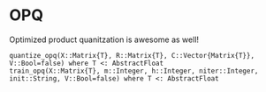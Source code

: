 # OPQ

Optimized product quanitzation is awesome as well!

```@docs
quantize_opq(X::Matrix{T}, R::Matrix{T}, C::Vector{Matrix{T}}, V::Bool=false) where T <: AbstractFloat
train_opq(X::Matrix{T}, m::Integer, h::Integer, niter::Integer, init::String, V::Bool=false) where T <: AbstractFloat
```
